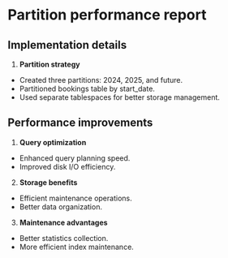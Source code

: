 # Partition performance report

## Implementation details

1. **Partition strategy**
- Created three partitions: 2024, 2025, and future.
- Partitioned bookings table by start_date.
- Used separate tablespaces for better storage management.

## Performance improvements

1. **Query optimization**
- Enhanced query planning speed.
- Improved disk I/O efficiency.

2. **Storage benefits**
- Efficient maintenance operations.
- Better data organization.

3. **Maintenance advantages**
- Better statistics collection.
- More efficient index maintenance.